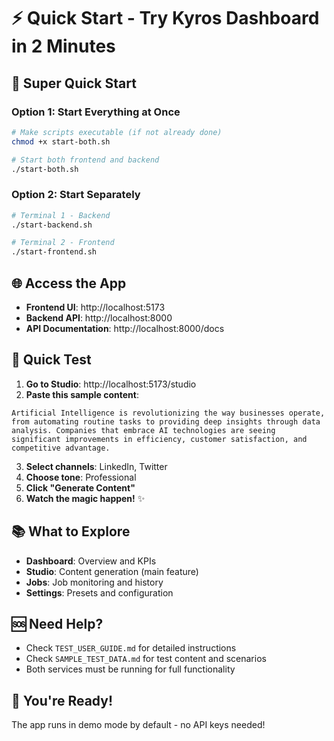 # ⚡ Quick Start - Try Kyros Dashboard in 2 Minutes

## 🚀 Super Quick Start

### Option 1: Start Everything at Once
```bash
# Make scripts executable (if not already done)
chmod +x start-both.sh

# Start both frontend and backend
./start-both.sh
```

### Option 2: Start Separately
```bash
# Terminal 1 - Backend
./start-backend.sh

# Terminal 2 - Frontend
./start-frontend.sh
```

## 🌐 Access the App

- **Frontend UI**: http://localhost:5173
- **Backend API**: http://localhost:8000
- **API Documentation**: http://localhost:8000/docs

## 🎯 Quick Test

1. **Go to Studio**: http://localhost:5173/studio
2. **Paste this sample content**:
```
Artificial Intelligence is revolutionizing the way businesses operate, from automating routine tasks to providing deep insights through data analysis. Companies that embrace AI technologies are seeing significant improvements in efficiency, customer satisfaction, and competitive advantage.
```
3. **Select channels**: LinkedIn, Twitter
4. **Choose tone**: Professional
5. **Click "Generate Content"**
6. **Watch the magic happen!** ✨

## 📚 What to Explore

- **Dashboard**: Overview and KPIs
- **Studio**: Content generation (main feature)
- **Jobs**: Job monitoring and history
- **Settings**: Presets and configuration

## 🆘 Need Help?

- Check `TEST_USER_GUIDE.md` for detailed instructions
- Check `SAMPLE_TEST_DATA.md` for test content and scenarios
- Both services must be running for full functionality

## 🎉 You're Ready!

The app runs in demo mode by default - no API keys needed!
